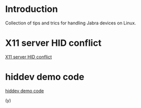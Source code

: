 # Introduction
Collection of tips and trics for handling Jabra devices on Linux.

# X11 server HID conflict
[X11 server HID conflict](https://github.com/gnaudio/linux-info/wiki/X11-server-HID-conflict)

# hiddev demo code
[hiddev demo code](https://github.com/gnaudio/linux-info/wiki/hiddev-demo-code)

(y)
